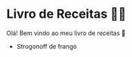 # Livro de Receitas :woman_cook:

Olá! Bem vindo ao meu livro de receitas :wave:

- Strogonoff de frango

  



